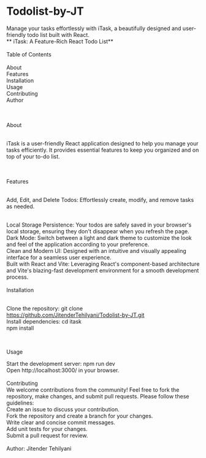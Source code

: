 # Todolist-by-JT
Manage your tasks effortlessly with iTask, a beautifully designed and user-friendly todo list built with React.
<br>
** iTask: A Feature-Rich React Todo List**
<br>
<br>
Table of Contents
<br>
<br>
About <br>
Features <br>
Installation <br>
Usage <br>
Contributing <br>
Author <br>

<br>
<br>
About

<br>
<br>

iTask is a user-friendly React application designed to help you manage your tasks efficiently. It provides essential features to keep you organized and on top of your to-do list.

<br>
<br>
Features

<br>
<br>

Add, Edit, and Delete Todos: Effortlessly create, modify, and remove tasks as needed.

<br>
Local Storage Persistence: Your todos are safely saved in your browser's local storage, ensuring they don't disappear when you refresh the page.

<br>
Dark Mode: Switch between a light and dark theme to customize the look and feel of the application according to your preference.

<br>
Clean and Modern UI: Designed with an intuitive and visually appealing interface for a seamless user experience.
<br>
Built with React and Vite: Leveraging React's component-based architecture and Vite's blazing-fast development environment for a smooth development process.
<br>
<br>
Installation
<br>
<br>

Clone the repository:  git clone https://github.com/JitenderTehilyani/Todolist-by-JT.git
<br>
Install dependencies: cd itask
<br>
npm install

<br>

Usage

Start the development server: npm run dev
<br>
Open http://localhost:3000/ in your browser.
<br>
<br>
Contributing
<br>
We welcome contributions from the community! Feel free to fork the repository, make changes, and submit pull requests. Please follow these guidelines:
<br>
Create an issue to discuss your contribution.
<br>
Fork the repository and create a branch for your changes.
<br>
Write clear and concise commit messages.
<br>
Add unit tests for your changes.
<br>
Submit a pull request for review.
<br>
<br>
Author: Jitender Tehilyani
